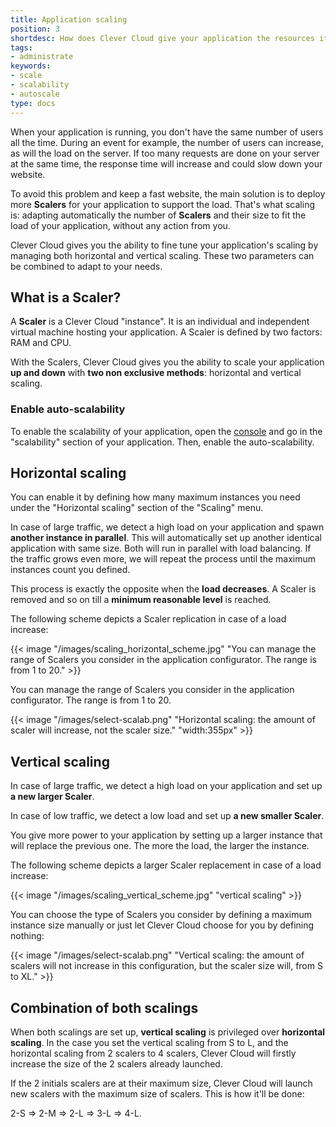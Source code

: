 ```yaml
---
title: Application scaling
position: 3
shortdesc: How does Clever Cloud give your application the resources it needs?
tags:
- administrate
keywords:
- scale
- scalability
- autoscale
type: docs
---
```


When your application is running, you don't have the same number of users all the time. During an event for example,
the number of users can increase, as will the load on the server. If too many requests are done on your
server at the same time, the response time will increase and could slow down your website.

To avoid this problem and keep a fast website, the main solution is to deploy more **Scalers** for your application to
support the load. That's what scaling is: adapting automatically the number of **Scalers** and their size to fit the
load of your application, without any action from you.

Clever Cloud gives you the ability to fine tune your application's scaling by managing both horizontal and vertical
scaling. These two parameters can be combined to adapt to your needs.

## What is a Scaler?

A **Scaler** is a Clever Cloud "instance". It is an individual and independent virtual machine hosting your application. A Scaler is defined by two factors: RAM and CPU.

With the Scalers, Clever Cloud gives you the ability to scale your application **up and down** with **two non
exclusive methods**: horizontal and vertical scaling.

### Enable auto-scalability

To enable the scalability of your application, open the [console](https://console.clever-cloud.com/) and go in the
"scalability" section of your application. Then, enable the auto-scalability.

## Horizontal scaling

You can enable it by defining how many maximum instances you need under the "Horizontal scaling" section of the "Scaling" menu.

In case of large traffic, we detect a high load on your application and spawn **another instance in parallel**.
This will automatically set up another identical application with same size. Both will run in parallel with load
balancing. If the traffic grows even more, we will repeat the process until the maximum instances count you defined.


This process is exactly the opposite when the **load decreases**. A Scaler is removed and so on till a **minimum
reasonable level** is reached.

The following scheme depicts a Scaler replication in case of a load increase:

{{< image "/images/scaling_horizontal_scheme.jpg" "You can manage the range of Scalers you consider in the application configurator. The range is from 1 to 20." >}}

You can manage the range of Scalers you consider in the application configurator. The range is from 1 to 20.

{{< image "/images/select-scalab.png" "Horizontal scaling: the amount of scaler will increase, not the scaler size." "width:355px" >}}

## Vertical scaling

In case of large traffic, we detect a high load on your application and set up **a new larger Scaler**.

In case of low traffic, we detect a low load and set up **a new smaller Scaler**.

You give more power to your application by setting up a larger instance that will replace the previous one. The more the
load, the larger the instance.

The following scheme depicts a larger Scaler replacement in case of a load increase:

{{< image "/images/scaling_vertical_scheme.jpg" "vertical scaling" >}}

You can choose the type of Scalers you consider by defining a maximum instance size manually or just let Clever Cloud choose for you by defining nothing:

{{< image "/images/select-scalab.png" "Vertical scaling: the amount of scalers will not increase in this configuration, but the scaler size will, from S to XL." >}}

## Combination of both scalings

When both scalings are set up, **vertical scaling** is privileged over **horizontal scaling**. In the case you set the
vertical scaling from S to L, and the horizontal scaling from 2 scalers to 4 scalers, Clever Cloud will firstly increase
the size of the 2 scalers already launched.

If the 2 initials scalers are at their maximum size, Clever Cloud will launch new scalers with the maximum size of scalers.
This is how it'll be done:

2-S => 2-M => 2-L => 3-L => 4-L.
